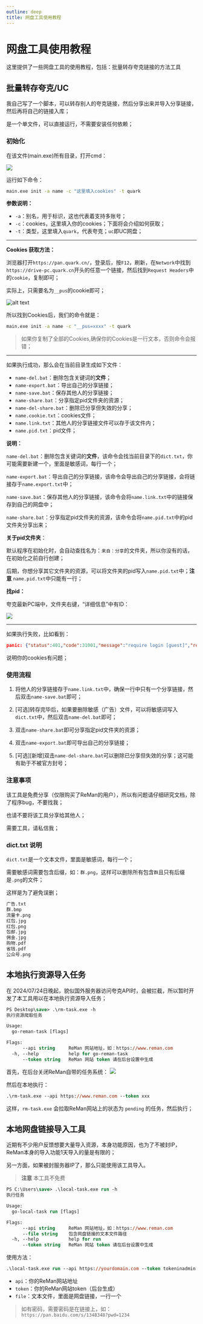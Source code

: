 ```yaml
---
outline: deep
title: 网盘工具使用教程
---
```



# 网盘工具使用教程

这里提供了一些网盘工具的使用教程，包括：批量转存夸克链接的方法工具

## 批量转存夸克/UC

我自己写了一个脚本，可以转存别人的夸克链接，然后分享出来并导入分享链接，然后再将自己的链接入库；

是一个单文件，可以直接运行，不需要安装任何依赖；

### 初始化

在该文件(main.exe)所有目录，打开cmd：

![](/images/pantools/image.png)

运行如下命令：

```bat
main.exe init -a name -c "这里填入cookies" -t quark
```

**参数说明：**

- `-a`：别名，用于标识，这也代表着支持多账号；
- `-c`：cookies，这里填入你的cookies；下面将会介绍如何获取；
- `-t`：类型，这里填入`quark`，代表夸克；`uc`即UC网盘；

---

**Cookies 获取方法：**

浏览器打开`https://pan.quark.cn/`，登录后，按`F12`，刷新，在`Network`中找到`https://drive-pc.quark.cn`开头的任意一个链接，然后找到`Request Headers`中的`cookie`，复制即可；

实际上，只需要名为`__pus`的cookie即可；

![alt text](/images/pantools/image-3.png)

所以找到Cookies后，我们的命令就是：

```bat
main.exe init -a name -c "__pus=xxxx" -t quark
```

> 如果你复制了全部的Cookies,确保你的Cookies是一行文本，否则命令会报错；

---

如果执行成功，那么会在当前目录生成如下文件：

- `name-del.bat`：删除包含关键词的**文件**；
- `name-export.bat`：导出自己的分享链接；
- `name-save.bat`：保存其他人的分享链接；
- `name-share.bat`：分享指定pid文件夹的资源；
- `name-del-share.bat`：删除已分享但失效的分享；
- `name.cookie.txt`：cookies文件；
- `name.link.txt`：其他人的分享链接文件可以存于该文件内；
- `name.pid.txt`：pid文件；

**说明：**

`name-del.bat`：删除包含关键词的**文件**，该命令会找当前目录下的`dict.txt`，你可能需要新建一个，里面是敏感词，每行一个；

`name-export.bat`：导出自己的分享链接，该命令会导出自己的分享链接，会将链接存于`name.export.txt`中；

`name-save.bat`：保存其他人的分享链接，该命令会将`name.link.txt`中的链接保存到自己的网盘中；

`name-share.bat`：分享指定pid文件夹的资源，该命令会将`name.pid.txt`中的pid文件夹分享出来；

**关于pid文件夹**：

默认程序在初始化时，会自动查找名为：`来自：分享`的文件夹，所以你没有的话，在初始化之前自行创建；

后期，你想分享其它文件夹的资源，可以将文件夹的pid写入`name.pid.txt`中；**注意** `name.pid.txt`中只能有一行；

**找pid：**

夸克最新PC端中，文件夹右键，“详细信息”中有ID：

![](/images/pantools/image-2.png)

---

如果执行失败，比如看到：

```json
panic: {"status":401,"code":31001,"message":"require login [guest]","req_id":"971212","timestamp":1728791773}
```

说明你的cookies有问题；

### 使用流程

1. 将他人的分享链接存于`name.link.txt`中，确保一行中只有一个分享链接，然后双击`name-save.bat`即可；

2. [可选]转存完毕后，如果要删除敏感（广告）文件，可以将敏感词写入`dict.txt`中，然后双击`name-del.bat`即可；

3. 双击`name-share.bat`即可分享指定pid文件夹的资源；

4. 双击`name-export.bat`即可导出自己的分享链接；

5. [可选][新增]双击`name-del-share.bat`可以删除已分享但失效的分享；这可能有助于不被官方封号；

### 注意事项

该工具是免费分享（仅限购买了ReMan的用户），所以有问题请仔细研究文档，除了程序bug，不要找我；

也请不要将该工具分享给其他人；

需要工具，请私信我；

### dict.txt 说明

`dict.txt`是一个文本文件，里面是敏感词，每行一个；

需要敏感词需要包含后缀，如：`群.png`，这样可以删除所有包含`群`且只有后缀是`.png`的文件；

这样是为了避免误删；

```txt
广告.txt
群.bmp
流量卡.png
红包.jpg
红包.png
包邮.jpg
佣金.jpg
购物.pdf
省钱.pdf
公众号.png
```

## 本地执行资源导入任务

在 2024/07/24日晚起，貌似国外服务器访问夸克API时，会被拦截，所以暂时开发了本工具用以在本地执行资源导入任务；

```ps
PS Desktop\save> .\rm-task.exe -h
执行资源爬取任务

Usage:
  go-reman-task [flags]

Flags:
      --api string     ReMan 网站地址，如：https://www.reman.com
  -h, --help           help for go-reman-task
      --token string   ReMan 网站 token 请在后台设置中生成
```

首先，在后台关闭ReMan自带的任务系统：
![](/images/pantools/image-4.png)

然后在本地执行：

```ps
.\rm-task.exe --api https://www.reman.com --token xxx
```

这样，`rm-task.exe` 会拉取ReMan网站上的状态为 `pending` 的任务，然后执行；

## 本地网盘链接导入工具

近期有不少用户反馈想要大量导入资源，本身功能原因，也为了不被封IP，ReMan本身的导入功能1天导入的量是有限的；

另一方面，如果被封服务器IP了，那么只能使用该工具导入。

> **注意** 本工具不免费

```ps
PS C:\Users\save> .\local-task.exe run -h
执行任务

Usage:
  go-local-task run [flags]

Flags:
      --api string     ReMan 网站地址，如：https://www.reman.com
      --file string    包含网盘链接的文本文件路径
  -h, --help           help for run
      --token string   ReMan 网站 token 请在后台设置中生成
```

使用方法：

```ps
.\local-task.exe run --api https://yourdomain.com --token tokeninadmin --file .\link.txt
```

- `api`：你的ReMan网站地址
- `token`：你的ReMan网站token（后台生成）
- `file`：文本文件，里面是网盘链接，一行一个

> 如有密码，需要密码是在链接上，如：`https://pan.baidu.com/s/1348348?pwd=1234`
